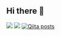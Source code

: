 ## Hi there 👋

<!--
**cappuccino3044vaps/cappuccino3044vaps** is a ✨ _special_ ✨ repository because its `README.md` (this file) appears on your GitHub profile.

Here are some ideas to get you started:

- 🔭 I’m currently working on ...
- 🌱 I’m currently learning ...
- 👯 I’m looking to collaborate on ...
- 🤔 I’m looking for help with ...
- 💬 Ask me about ...
- 📫 How to reach me: ...
- 😄 Pronouns: ...
- ⚡ Fun fact: ...
-->
![](http://github-profile-summary-cards.vercel.app/api/cards/profile-details?username=cappuccino3044vaps&theme=gruvbox)
![](https://komarev.com/ghpvc/?username=cappuccino3044vaps&color=061ebf&style=plastic&abbreviated=true)
[![Qiita posts](https://qiita-badge.apiapi.app/s/cappuccino3044/posts.svg)](http://qiita.com/cappuccino3044)

